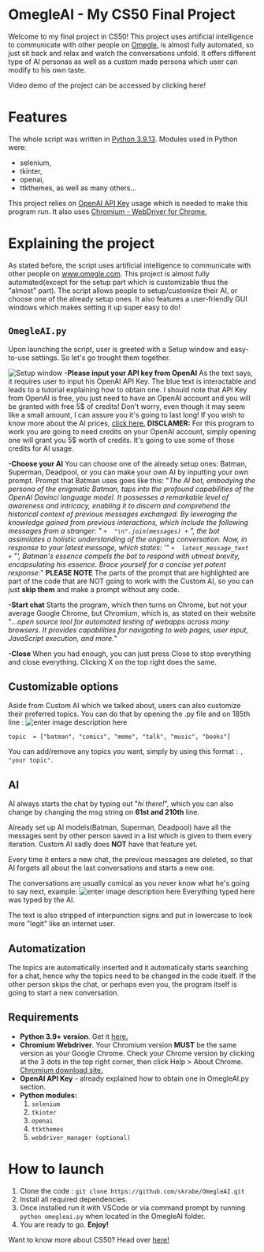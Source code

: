 ﻿# OmegleAI - My CS50 Final Project
Welcome to my final project in CS50! This project uses artificial intelligence to communicate with other people on [Omegle](https://www.omegle.com/), is almost fully automated, so just sit back and relax and watch the conversations unfold. It offers different type of AI personas as well as a custom made persona which user can modify to his own taste.

Video demo of the project can be accessed by clicking here!

# Features

The whole script was written in [Python 3.9.13](https://www.python.org/downloads/).
Modules used in Python were: 

 - selenium,
 - tkinter,
 - openai,
 - ttkthemes,
 as well as many others...
 
 This project relies on [OpenAI API Key](https://help.openai.com/en/articles/4936850-where-do-i-find-my-secret-api-key) usage which is needed to make this program run.
 It also uses [Chromium - WebDriver for Chrome.](https://chromedriver.chromium.org/downloads)

# Explaining the project

As stated before, the script uses artificial intelligence to communicate with other people on www.omegle.com. This project is almost fully automated(except for the setup part which is customizable thus the "almost" part). The script allows people to setup/customize their AI, or choose one of the already setup ones. It also features a user-friendly GUI windows which makes setting it up super easy to do!

## `OmegleAI.py`
Upon launching the script, user is greeted with a Setup window and easy-to-use settings. So let's go trought them together.

![Setup window](https://i.imgur.com/KqnZI7I.png)
**-Please input your API key from OpenAI**
	As the text says, it requires user to input his OpenAI API Key. The blue text is interactable and leads to a tutorial explaining how to obtain one. I should note that API Key from OpenAI is free, you just need to have an OpenAI account and you will be granted with free 5$ of credits! Don't worry, even though it may seem like a small amount, I can assure you it's going to last long! If you wish to know more about the AI prices, [click here.](https://openai.com/pricing)
	**DISCLAMER:** For this program to work you are going to need credits on your OpenAI account, simply opening one will grant you 5$ worth of credits. It's going to use some of those credits for AI usage.
	
**-Choose your AI**
	You can choose one of the already setup ones: Batman, Superman, Deadpool, or you can make your own AI by inputting your own prompt. Prompt that Batman uses goes like this:
	 "*The AI bot, embodying the persona of the enigmatic Batman, taps into the profound capabilities of the OpenAI Davinci language model. It possesses a remarkable level of awareness and intricacy, enabling it to discern and comprehend the historical context of previous messages exchanged. By leveraging the knowledge gained from previous interactions, which include the following messages from a stranger: "  `+  "\n".join(messages) +`  ", the bot assimilates a holistic understanding of the ongoing conversation. Now, in response to your latest message, which states: '"  `+  latest_message_text  +`  "', Batman's essence compels the bot to respond with utmost brevity, encapsulating his essence. Brace yourself for a concise yet potent response:*"
	 **PLEASE NOTE** The parts of the prompt that are highlighted are part of the code that are NOT going to work with the Custom AI, so you can just **skip them** and make a prompt without any code.
	 
**-Start chat**
Starts the program, which then turns on Chrome, but not your average Google Chrome, but Chromium, which is, as stated on their website "*...open source tool for automated testing of webapps across many browsers. It provides capabilities for navigating to web pages, user input, JavaScript execution, and more.*"

**-Close**
When you had enough, you can just press Close to stop everything and close everything. Clicking X on the top right does the same.
	

## Customizable options
Aside from Custom AI which we talked about, users can also customize their preferred topics. You can do that by opening the .py file and on 185th line :
![enter image description here](https://i.imgur.com/RceUbCf.png)

    topic  = ["batman", "comics", "meme", "talk", "music", "books"]
You can add/remove any topics you want, simply by using this format : `, "your topic"`.


## AI

AI always starts the chat by typing out "*hi there!*", which you can also change by changing the msg string on **61st and 210th** line.

Already set up AI models(Batman, Superman, Deadpool) have all the messages sent by other person saved in a list which is given to them every iteration. Custom AI sadly does **NOT** have that feature yet.

Every time it enters a new chat, the previous messages are deleted, so that AI forgets all about the last conversations and starts a new one.

The conversations are usually comical as you never know what he's going to say next, example:
![enter image description here](https://i.imgur.com/6k5v8Hx.png)
Everything typed here was typed by the AI.

The text is also stripped of interpunction signs and put in lowercase to look more "legit" like an internet user.
## Automatization

The topics are automatically inserted and it automatically starts searching for a chat, hence why the topics need to be changed in the code itself.
If the other person skips the chat, or perhaps even you, the program itself is going to start a new conversation.

## Requirements

 - **Python 3.9+ version**. Get it [here.](https://www.python.org/downloads/)
 - **Chromium Webdriver**. Your Chromium version **MUST** be the same version as your Google Chrome. Check your Chrome version by clicking at the 3 dots in the top right corner, then click Help > About Chrome. [Chromium download site.](https://chromedriver.chromium.org/downloads)
 - **OpenAI API Key** - already explained how to obtain one in OmegleAI.py section.
 - **Python modules:** 
	1.  `selenium`
	2. `tkinter`
	3.  `openai`
	4.  `ttkthemes`
	5.  `webdriver_manager (optional)`

# How to launch

 1.  Clone the code : `git clone https://github.com/skrabe/OmegleAI.git`
 2. Install all required dependencies.
 3. Once installed run it with VSCode or via command prompt by running `python omegleai.py` when located in the OmegleAI folder.
 4. You are ready to go. **Enjoy!**






Want to know more about CS50? Head over [here!](https://pll.harvard.edu/course/cs50-introduction-computer-science?delta=0) 
